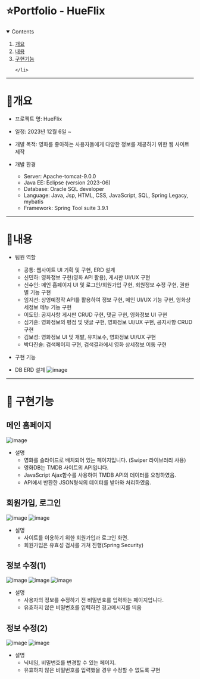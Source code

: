 ﻿# ⭐️Portfolio - HueFlix

 <!-- contents -->
<details open="open">
  <summary>Contents</summary>
  <ol>
    <li>
      <a href="#개요">개요</a>
    </li>
    <li>
      <a href="#내용">내용</a>
    </li>
    <li><a href="#구현기능">구현기능</a>
    
    </li>
  </ol>
</details>

-----------
# 📝개요
* 프로젝트 명: HueFlix

* 일정: 2023년 12월 6일 ~ 

* 개발 목적: 영화를 좋아하는 사용자들에게 다양한 정보를 제공하기 위한 웹 사이트 제작 

* 개발 환경
  - Server: Apache-tomcat-9.0.0
  - Java EE: Eclipse (version 2023-06)
  - Database: Oracle SQL developer
  - Language: Java, Jsp, HTML, CSS, JavaScript, SQL, Spring Legacy, mybatis
  - Framework: Spring Tool suite 3.9.1
----------
  # 📝내용
  
* 팀원 역할
  - 공통:  웹사이트 UI 기획 및 구현, ERD 설계
  - 신민하: 영화정보 구현(영화 API 활용), 게시판 UI/UX 구현
  - 신수인: 메인 홈페이지 UI 및 로그인/회원가입 구현, 회원정보 수정 구현, 권한별 기능 구현
  - 임지선: 상영예정작 API를 활용하여 정보 구현, 메인 UI/UX 기능 구현, 영화상세정보 메뉴 기능 구현
  - 이도민: 공지사항 게시판 CRUD 구현, 댓글 구현, 영화정보 UI 구현
  - 심기훈: 영화정보의 평점 및 댓글 구현, 영화정보 UI/UX 구현, 공지사항 CRUD 구현
  - 김보성: 영화정보 UI 및 개발, 유지보수, 영화정보 UI/UX 구현
  - 박다진솔: 검색페이지 구현, 검색결과에서 영화 상세정보 이동 구현

* 구현 기능

 * DB ERD 설계
![image](https://github.com/brandmin/HueFlix/assets/82518048/450f63a7-0d91-4fca-893f-fadbea434093)

--------------------
# 📝 구현기능

## 메인 홈페이지
![image](https://github.com/brandmin/HueFlix/assets/82518048/12658844-1db0-4364-9440-291bcccb4bc3)

* 설명
  - 영화를 슬라이드로 배치되어 있는 페이지입니다. (Swiper 라이브러리 사용)
  - 영화DB는 TMDB 사이트의 API입니다.
  - JavaScript Ajax함수를 사용하여 TMDB API의 데이터를 요청하였음.
  - API에서 반환한 JSON형식의 데이터를 받아와 처리하였음.

## 회원가입, 로그인
![image](https://github.com/brandmin/HueFlix/assets/82518048/3a78ea54-29f1-435f-b242-81416b8d6842)
![image](https://github.com/brandmin/HueFlix/assets/82518048/c5c9a1cb-9e0f-4e53-9d12-e7774dd59032)

* 설명
  - 사이트를 이용하기 위한 회원가입과 로그인 화면.
  - 회원가입은 유효성 검사를 거쳐 진행(Spring Security)


## 정보 수정(1)
![image](https://github.com/brandmin/HueFlix/assets/82518048/9551dbb9-4bb6-4f46-a8b8-1bfe33af3047)
![image](https://github.com/brandmin/HueFlix/assets/82518048/a370adc1-0a87-4fbe-b66d-16411a532824)
![image](https://github.com/brandmin/HueFlix/assets/82518048/5c59cdc7-03e2-42f5-b999-457256042638)

* 설명
  - 사용자의 정보를 수정하기 전 비밀번호를 입력하는 페이지입니다.
  - 유효하지 않은 비밀번호를 입력하면 경고메시지를 띄움

## 정보 수정(2)
![image](https://github.com/brandmin/HueFlix/assets/82518048/b2382736-097e-479e-891e-2c13ba186f2c)
![image](https://github.com/brandmin/HueFlix/assets/82518048/74705d9c-86ff-4302-a19e-284e21c83d70)

* 설명
  - 닉네임, 비밀번호를 변경할 수 있는 페이지.
  - 유효하지 않은 비밀번호를 입력했을 경우 수정할 수 없도록 구현




